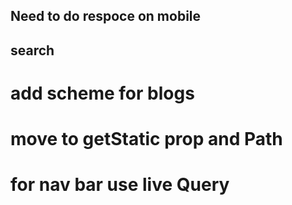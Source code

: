 ## Need to do respoce on mobile

## search

# add scheme for blogs

# move to getStatic prop and Path

# for nav bar use live Query
